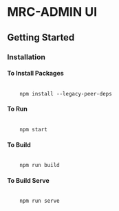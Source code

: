 # MRC-ADMIN UI


## Getting Started

### Installation

#### To Install Packages

```

    npm install --legacy-peer-deps

```

#### To Run

```

    npm start

```


#### To Build

```

    npm run build

```

#### To Build Serve

```

    npm run serve

```
